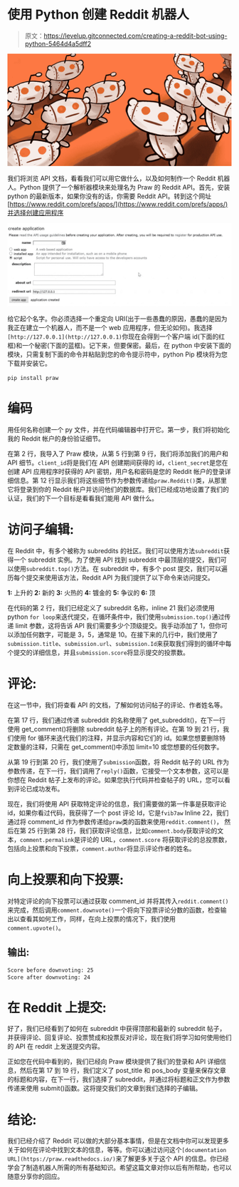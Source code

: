 # 使用 Python 创建 Reddit 机器人

> 原文：<https://levelup.gitconnected.com/creating-a-reddit-bot-using-python-5464d4a5dff2>

![](img/e1dae7d8b1fd600dcc55564bf27addf7.png)

我们将浏览 API 文档，看看我们可以用它做什么，以及如何制作一个 Reddit 机器人。Python 提供了一个解析器模块来处理名为 Praw 的 Reddit API。首先，安装 python 的最新版本，如果你没有的话，你需要 Reddit API。转到这个网址[https://www.reddit.com/prefs/apps/](https://www.reddit.com/prefs/apps/)并选择创建应用程序

![](img/8efc92bd98d894675a3f48c054a594bc.png)

给它起个名字。你必须选择一个重定向 URI(出于一些愚蠢的原因，愚蠢的是因为我正在建立一个机器人，而不是一个 web 应用程序，但无论如何)。我选择`[http://127.0.0.1](http://127.0.0.1)`你现在会得到一个客户端 id(下面的红框)和一个秘密(下面的蓝框)。记下来，但要保密。最后，在 python 中安装下面的模块，只需复制下面的命令并粘贴到您的命令提示符中，python Pip 模块将为您下载并安装它。

`pip install praw`

# 编码

用任何名称创建一个 py 文件，并在代码编辑器中打开它。第一步，我们将初始化我的 Reddit 帐户的身份验证细节。

在第 2 行，我导入了 Praw 模块，从第 5 行到第 9 行，我们将添加我们的用户和 API 细节。`client_id`将是我们在 API 创建期间获得的 id，`client_secret`是您在创建 API 应用程序时获得的 API 密钥，用户名和密码是您的 Reddit 帐户的登录详细信息。第 12 行显示我们将这些细节作为参数传递给`praw.Reddit()`类，从那里它将登录到你的 Reddit 帐户并访问他们的数据库。我们已经成功地设置了我们的认证，我们的下一个目标是看看我们能用 API 做什么。

# 访问子编辑:

在 Reddit 中，有多个被称为 subreddits 的社区。我们可以使用方法`subreddit`获得一个 subreddit 实例。为了使用 API 找到 subreddit 中最顶层的提交，我们可以使用`subreddit.top()`方法。在 subreddit 中，有多个 post 提交，我们可以遍历每个提交来使用该方法，Reddit API 为我们提供了以下命令来访问提交。

**1:** 上升的
**2:** 新的
**3:** 火热的
**4:** 镀金的
**5:** 争议的
**6:** 顶

在代码的第 2 行，我们已经定义了 subreddit 名称，inline 21 我们必须使用 python `for loop`来迭代提交，在循环条件中，我们使用`submission.top()`通过传递 limit 参数，这将告诉 API 我们需要多少个顶级提交。我手动添加了 1，但你可以添加任何数字，可能是 3，5，通常是 10。在接下来的几行中，我们使用了`submission.title`、`submission.url`、`submission.Id`来获取我们得到的循环中每个提交的详细信息，并且`submission.score`将显示提交的投票数。

# 评论:

在这一节中，我们将查看 API 的文档，了解如何访问帖子的评论、作者姓名等。

在第 17 行，我们通过传递 subreddit 的名称使用了 get_subreddit()，在下一行使用 get_comment()将删除 subreddit 帖子上的所有评论。在第 19 到 21 行，我们使用 for 循环来迭代我们的注释，并显示内容和它们的 id。如果您想要删除特定数量的注释，只需在 get_comment()中添加 limit=10 或您想要的任何数字。

从第 19 行到第 20 行，我们使用了`submission`函数，将 Reddit 帖子的 URL 作为参数传递，在下一行，我们调用了`reply()`函数，它接受一个文本参数，这可以是你想在 Reddit 帖子上发布的评论。如果您执行代码并检查帖子的 URL，您可以看到评论已成功发布。

现在，我们将使用 API 获取特定评论的信息，我们需要做的第一件事是获取评论 id，如果你看过代码，我获得了一个 post 评论 Id，它是`fvib7aw` Inline 22，我们通过将 comment_id 作为参数传递给`praw`类的函数来使用`reddit.comment()`， 然后在第 25 行到第 28 行，我们获取评论信息，比如`comment.body`获取评论的文本，`comment.permalink`是评论的 URL，`comment.score` 将获取评论的总投票数，包括向上投票和向下投票，`comment.author`将显示评论作者的姓名。

# 向上投票和向下投票:

对特定评论的向下投票可以通过获取 comment_id 并将其传入`reddit.comment()` 来完成，然后调用`comment.downvote()`一个将向下投票评论分数的函数，检查输出以查看其如何工作，同样，在向上投票的情况下，我们使用`comment.upvote()`。

## 输出:

```
Score before downvoting: 25
Score after downvoting: 24
```

# 在 Reddit 上提交:

好了，我们已经看到了如何在 subreddit 中获得顶部和最新的 subreddit 帖子，并获得评论、回复评论、投票赞成和投票反对评论，现在我们将学习如何使用他们的 API 在 reddit 上发送提交内容。

正如您在代码中看到的，我们已经向 Praw 模块提供了我们的登录和 API 详细信息，然后在第 17 到 19 行，我们定义了 post_title 和 pos_body 变量来保存文章的标题和内容，在下一行，我们选择了 subreddit，并通过将标题和正文作为参数传递来使用 submit()函数。这将提交我们的文章到我们选择的子编辑。

# 结论:

我们已经介绍了 Reddit 可以做的大部分基本事情，但是在文档中你可以发现更多关于如何在评论中找到文本的信息，等等。你可以通过访问这个`[documentation URL](https://praw.readthedocs.io/)`来了解更多关于这个 API 的信息。你已经学会了制造机器人所需的所有基础知识。希望这篇文章对你以后有所帮助，也可以随意分享你的回应。